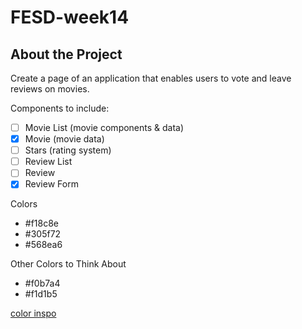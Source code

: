 # FESD-week14

## About the Project
Create a page of an application that enables users to vote and leave reviews on movies.

Components to include:
- [ ] Movie List (movie components & data)
- [x] Movie (movie data)
- [ ] Stars (rating system)
- [ ] Review List
- [ ] Review
- [x] Review Form

Colors
- #f18c8e
- #305f72
- #568ea6

Other Colors to Think About
- #f0b7a4
- #f1d1b5

[color inspo](https://i.pinimg.com/originals/c5/81/f9/c581f9e9136a49cdbdb9cd2c57ea7dcf.png)